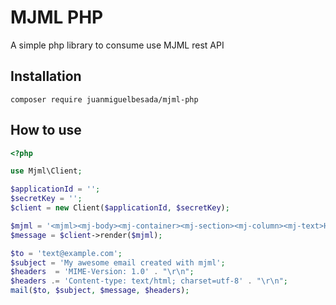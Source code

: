 # MJML PHP

A simple php library to consume use MJML rest API

## Installation
```
composer require juanmiguelbesada/mjml-php
```

## How to use

```php
<?php

use Mjml\Client;

$applicationId = '';
$secretKey = '';
$client = new Client($applicationId, $secretKey);

$mjml = '<mjml><mj-body><mj-container><mj-section><mj-column><mj-text>Hello World</mj-text></mj-column></mj-section></mj-container></mj-body></mjml>';
$message = $client->render($mjml);

$to = 'text@example.com';
$subject = 'My awesome email created with mjml';
$headers  = 'MIME-Version: 1.0' . "\r\n";
$headers .= 'Content-type: text/html; charset=utf-8' . "\r\n";
mail($to, $subject, $message, $headers);
```